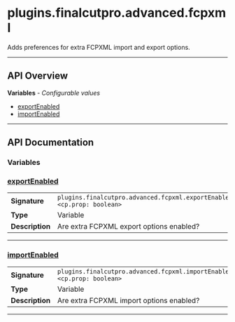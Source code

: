 # plugins.finalcutpro.advanced.fcpxml

Adds preferences for extra FCPXML import and export options.

---

## API Overview
**Variables** - _Configurable values_
 * [exportEnabled](#exportenabled)
 * [importEnabled](#importenabled)


---

## API Documentation

### Variables


### [exportEnabled](#exportenabled)

|                                             |                                                                                     |
| --------------------------------------------|-------------------------------------------------------------------------------------|
| **Signature**                               | `plugins.finalcutpro.advanced.fcpxml.exportEnabled <cp.prop: boolean>`                                                                    |
| **Type**                                    | Variable                                                                     |
| **Description**                             | Are extra FCPXML export options enabled?                                                                     |

---

### [importEnabled](#importenabled)

|                                             |                                                                                     |
| --------------------------------------------|-------------------------------------------------------------------------------------|
| **Signature**                               | `plugins.finalcutpro.advanced.fcpxml.importEnabled <cp.prop: boolean>`                                                                    |
| **Type**                                    | Variable                                                                     |
| **Description**                             | Are extra FCPXML import options enabled?                                                                     |

---
